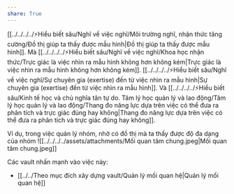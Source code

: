 ```yaml
---
share: True
---
```

[[../../../../⚡Hiểu biết sâu/Nghĩ về việc nghĩ/Môi trường nghĩ, nhận thức tăng cường/Đồ thị giúp ta thấy được mẫu hình|Đồ thị giúp ta thấy được mẫu hình]]. Mà [[../../../../⚡Hiểu biết sâu/Nghĩ về việc nghĩ/Khoa học nhận thức/Trực giác là việc nhìn ra mẫu hình không hơn không kém|Trực giác là việc nhìn ra mẫu hình không hơn không kém]]. [[../../../../⚡Hiểu biết sâu/Nghĩ về việc nghĩ/Sự chuyên gia (exertise) đến từ việc nhìn ra mẫu hình|Sự chuyên gia (exertise) đến từ việc nhìn ra mẫu hình]]. Và [[../../../../⚡Hiểu biết sâu/Kinh tế học và chủ nghĩa tân tự do. Tâm lý học quản lý và lao động/Tâm lý học quản lý và lao động/Thang đo năng lực dựa trên việc có thể đưa ra phân tích và trực giác đúng hay không|Thang đo năng lực dựa trên việc có thể đưa ra phân tích và trực giác đúng hay không]]. 

Ví dụ, trong việc quản lý nhóm, nhờ có đồ thị mà ta thấy được độ đa dạng của nhóm
![[../../../../assets/attachments/Mối quan tâm chung.jpeg|Mối quan tâm chung.jpeg]]

Các vault nhấn mạnh vào việc này:
- [[../../Theo mục đích xây dựng vault/Quản lý mối quan hệ|Quản lý mối quan hệ]]
